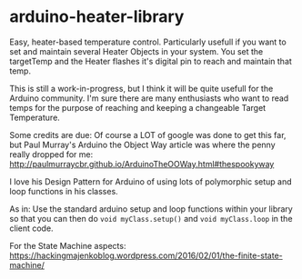 # arduino-heater-library
Easy, heater-based temperature control. Particularly usefull if you want to set and maintain several Heater Objects in your system.  You set the targetTemp and the Heater flashes it's digital pin to reach and maintain that temp.

This is still a work-in-progress, but I think it will be quite usefull for the Arduino community. 
I'm sure there are many enthusiasts who want to read temps for the purpose of reaching and keeping a changeable Target Temperature.

Some credits are due:
  Of course a LOT of google was done to get this far, but Paul Murray's Arduino the Object Way article was where the penny really dropped   for me: http://paulmurraycbr.github.io/ArduinoTheOOWay.html#thespookyway 

  I love his Design Pattern for Arduino of using lots of polymorphic setup and loop functions in his classes. 
  
  As in: Use the standard arduino setup and loop functions within your library so that you can then do `void myClass.setup()`  and `void myClass.loop` in the client code.


  For the State Machine aspects: https://hackingmajenkoblog.wordpress.com/2016/02/01/the-finite-state-machine/ 
